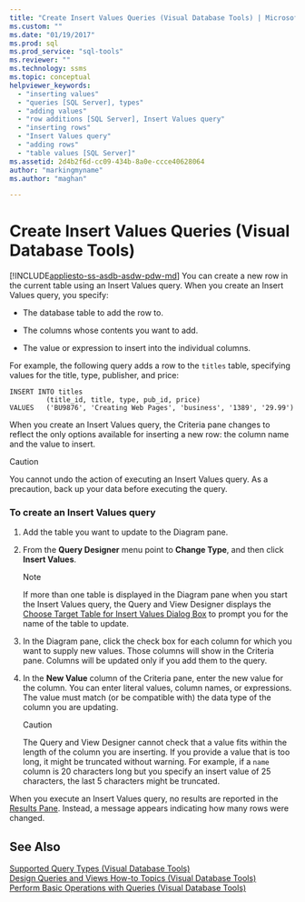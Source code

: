```yaml
---
title: "Create Insert Values Queries (Visual Database Tools) | Microsoft Docs"
ms.custom: ""
ms.date: "01/19/2017"
ms.prod: sql
ms.prod_service: "sql-tools"
ms.reviewer: ""
ms.technology: ssms
ms.topic: conceptual
helpviewer_keywords: 
  - "inserting values"
  - "queries [SQL Server], types"
  - "adding values"
  - "row additions [SQL Server], Insert Values query"
  - "inserting rows"
  - "Insert Values query"
  - "adding rows"
  - "table values [SQL Server]"
ms.assetid: 2d4b2f6d-cc09-434b-8a0e-ccce40628064
author: "markingmyname"
ms.author: "maghan"

---
```

# Create Insert Values Queries (Visual Database Tools)
[!INCLUDE[appliesto-ss-asdb-asdw-pdw-md](../../includes/appliesto-ss-asdb-asdw-pdw-md.md)]
You can create a new row in the current table using an Insert Values query. When you create an Insert Values query, you specify:  
  
-   The database table to add the row to.  
  
-   The columns whose contents you want to add.  
  
-   The value or expression to insert into the individual columns.  
  
For example, the following query adds a row to the `titles` table, specifying values for the title, type, publisher, and price:  
  
```  
INSERT INTO titles  
         (title_id, title, type, pub_id, price)  
VALUES   ('BU9876', 'Creating Web Pages', 'business', '1389', '29.99')  
```  
  
When you create an Insert Values query, the Criteria pane changes to reflect the only options available for inserting a new row: the column name and the value to insert.  
  
> [!CAUTION]  
> You cannot undo the action of executing an Insert Values query. As a precaution, back up your data before executing the query.  
  
### To create an Insert Values query  
  
1.  Add the table you want to update to the Diagram pane.  
  
2.  From the **Query Designer** menu point to **Change Type**, and then click **Insert Values**.  
  
    > [!NOTE]  
    > If more than one table is displayed in the Diagram pane when you start the Insert Values query, the Query and View Designer displays the [Choose Target Table for Insert Values Dialog Box](../../ssms/visual-db-tools/choose-target-table-for-insert-values-dialog-box-visual-database-tools.md) to prompt you for the name of the table to update.  
  
3.  In the Diagram pane, click the check box for each column for which you want to supply new values. Those columns will show in the Criteria pane. Columns will be updated only if you add them to the query.  
  
4.  In the **New Value** column of the Criteria pane, enter the new value for the column. You can enter literal values, column names, or expressions. The value must match (or be compatible with) the data type of the column you are updating.  
  
    > [!CAUTION]  
    > The Query and View Designer cannot check that a value fits within the length of the column you are inserting. If you provide a value that is too long, it might be truncated without warning. For example, if a `name` column is 20 characters long but you specify an insert value of 25 characters, the last 5 characters might be truncated.  
  
When you execute an Insert Values query, no results are reported in the [Results Pane](../../ssms/visual-db-tools/results-pane-visual-database-tools.md). Instead, a message appears indicating how many rows were changed.  
  
## See Also  
[Supported Query Types &#40;Visual Database Tools&#41;](../../ssms/visual-db-tools/supported-query-types-visual-database-tools.md)  
[Design Queries and Views How-to Topics &#40;Visual Database Tools&#41;](../../ssms/visual-db-tools/design-queries-and-views-how-to-topics-visual-database-tools.md)  
[Perform Basic Operations with Queries &#40;Visual Database Tools&#41;](../../ssms/visual-db-tools/perform-basic-operations-with-queries-visual-database-tools.md)  
  
